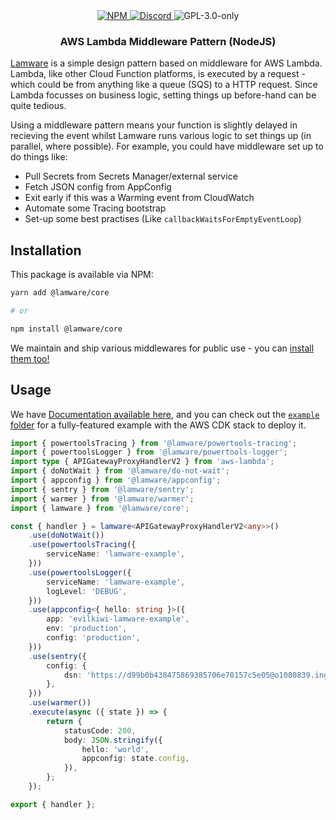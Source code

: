 <div align="center">
    <a href="https://www.npmjs.com/package/@lamware/core" target="_blank">
        <img src="https://img.shields.io/npm/v/@lamware/core?style=flat-square" alt="NPM" />
    </a>
    <a href="https://discord.gg/3S6AKZ2GR9" target="_blank">
        <img src="https://img.shields.io/discord/1000565079789535324?color=7289DA&label=discord&logo=discord&logoColor=FFFFFF&style=flat-square" alt="Discord" />
    </a>
    <img src="https://img.shields.io/npm/l/@lamware/core?style=flat-square" alt="GPL-3.0-only" />
    <h3>AWS Lambda Middleware Pattern (NodeJS)</h3>
</div>

[Lamware](https://github.com/evilkiwi/lamware) is a simple design pattern based on middleware for AWS Lambda. Lambda, like other Cloud Function platforms, is executed by a request - which could be from anything like a queue (SQS) to a HTTP request. Since Lambda focusses on business logic, setting things up before-hand can be quite tedious.

Using a middleware pattern means your function is slightly delayed in recieving the event whilst Lamware runs various logic to set things up (in parallel, where possible). For example, you could have middleware set up to do things like:

- Pull Secrets from Secrets Manager/external service
- Fetch JSON config from AppConfig
- Exit early if this was a Warming event from CloudWatch
- Automate some Tracing bootstrap
- Set-up some best practises (Like `callbackWaitsForEmptyEventLoop`)

## Installation

This package is available via NPM:

```bash
yarn add @lamware/core

# or

npm install @lamware/core
```

We maintain and ship various middlewares for public use - you can [install them too!](https://github.com/evilkiwi/lamware/tree/master/packages)

## Usage

We have [Documentation available here](https://docs.evil.kiwi/lamware), and you can check out the [`example` folder](https://github.com/evilkiwi/lamware/tree/master/example) for a fully-featured example with the AWS CDK stack to deploy it.

```typescript
import { powertoolsTracing } from '@lamware/powertools-tracing';
import { powertoolsLogger } from '@lamware/powertools-logger';
import type { APIGatewayProxyHandlerV2 } from 'aws-lambda';
import { doNotWait } from '@lamware/do-not-wait';
import { appconfig } from '@lamware/appconfig';
import { sentry } from '@lamware/sentry';
import { warmer } from '@lamware/warmer';
import { lamware } from '@lamware/core';

const { handler } = lamware<APIGatewayProxyHandlerV2<any>>()
    .use(doNotWait())
    .use(powertoolsTracing({
        serviceName: 'lamware-example',
    }))
    .use(powertoolsLogger({
        serviceName: 'lamware-example',
        logLevel: 'DEBUG',
    }))
    .use(appconfig<{ hello: string }>({
        app: 'evilkiwi-lamware-example',
        env: 'production',
        config: 'production',
    }))
    .use(sentry({
        config: {
            dsn: 'https://d99b0b438475869385706e70157c5e05@o1080839.ingest.sentry.io/6270000',
        },
    }))
    .use(warmer())
    .execute(async ({ state }) => {
        return {
            statusCode: 200,
            body: JSON.stringify({
                hello: 'world',
                appconfig: state.config,
            }),
        };
    });

export { handler };
```
